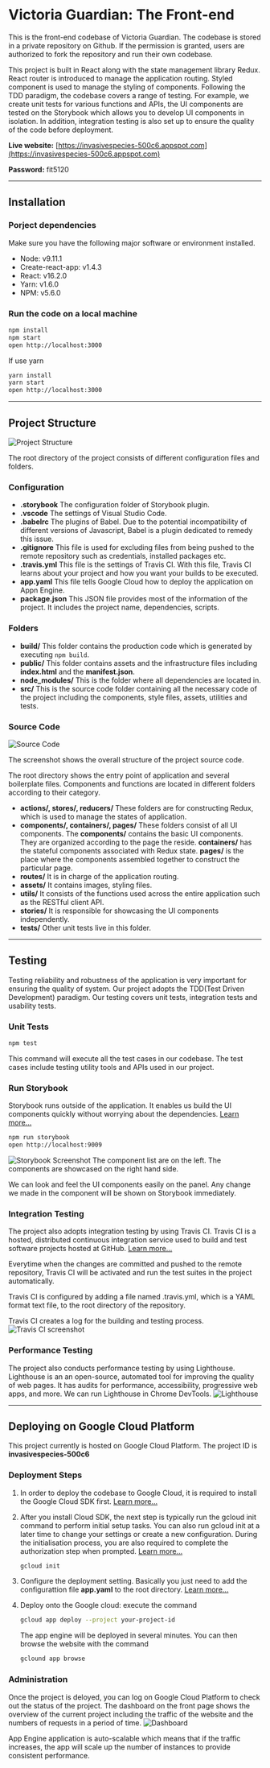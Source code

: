 # Victoria Guardian: The Front-end

This is the front-end codebase of Victoria Guardian. The codebase is stored in a private repository on Github. If the permission is granted,  users are authorized to fork the repository and run their own codebase.

This project is built in React along with the state management library Redux. React router is introduced to manage the application routing. Styled component is used to manage the styling of components. Following the TDD paradigm, the codebase covers a range of testing. For example, we create unit tests for various functions and APIs, the UI components are tested on the Storybook which allows you to develop UI components in isolation. In addition, integration testing is also set up to ensure the quality of the code before deployment.

**Live website:** [https://invasivespecies-500c6.appspot.com](https://invasivespecies-500c6.appspot.com)

**Password:** fit5120

---

## Installation

### Porject dependencies

Make sure you have the following major software or environment installed.

* Node: v9.11.1
* Create-react-app: v1.4.3
* React: v16.2.0
* Yarn: v1.6.0
* NPM: v5.6.0

### Run the code on a local machine

```bash
npm install
npm start
open http://localhost:3000
```

If use yarn

```bash
yarn install
yarn start
open http://localhost:3000
```

---

## Project Structure

![Project Structure](/docs/structure.png)

The root directory of the project consists of different configuration files and folders.

### Configuration

- **.storybook** The configuration folder of Storybook plugin.
- **.vscode** The settings of Visual Studio Code.
- **.babelrc** The plugins of Babel. Due to the potential incompatibility of different versions of Javascript, Babel is a plugin dedicated to remedy this issue.
- **.gitignore** This file is used for excluding files from being pushed to the remote repository such as credentials, installed packages etc.
- **.travis.yml** This file is the settings of Travis CI. With this file, Travis CI learns about your project and how you want your builds to be executed.
- **app.yaml** This file tells Google Cloud how to deploy the application on Appn Engine.
- **package.json** This JSON file provides most of the information of the project. It includes the project name, dependencies, scripts.

### Folders

- **build/** This folder contains the production code which is generated by executing `npm build`.
- **public/** This folder contains assets and the infrastructure files including **index.html** and the **manifest.json**.
- **node_modules/** This is the folder where all dependencies are located in.
- **src/** This is the source code folder containing all the necessary code of the project including the components, style files, assets, utilities and tests.

### Source Code

![Source Code](/docs/source_code.png)

The screenshot shows the overall structure of the project source code.

The root directory shows the entry point of application and several boilerplate files. Components and functions are located in different folders according to their category.

- **actions/, stores/, reducers/** These folders are for constructing Redux, which is used to manage the  states of application.
- **components/, containers/, pages/** These folders consist of all UI components. The **components/**  contains the basic UI components. They are organized according to the page the reside. **containers/** has the stateful components associated with Redux state. **pages/** is the place where the components assembled together to construct the particular page.
- **routes/** It is in charge of the application routing.
- **assets/** It contains images, styling files.
- **utils/** It consists of the functions used across the entire application such as the RESTful client API.
- **stories/** It is responsible for showcasing the UI components independently.
- **tests/** Other unit tests live in this folder.

---

## Testing

Testing reliability and robustness of the application is very important for ensuring the quality of system. Our project adopts the TDD(Test Driven Development) paradigm. Our testing covers unit tests, integration tests and usability tests.

### Unit Tests

```bash
npm test
```

This command will execute all the test cases in our codebase. The test cases include testing utility tools and APIs used in our project.

### Run Storybook

Storybook runs outside of the application. It enables us build the UI components quickly without worrying about the dependencies. [Learn more...](https://github.com/storybooks/storybook)

```bash
npm run storybook
open http://localhost:9009
```

![Storybook Screenshot](/docs/storybook.png)
The component list are on the left. The components are showcased on the right hand side.

We can look and feel the UI components easily on the panel. Any change we made in the component will be shown on Storybook immediately.

### Integration Testing

The project also adopts integration testing by using Travis CI. Travis CI is a hosted, distributed continuous integration service used to build and test software projects hosted at GitHub. [Learn more...](https://travis-ci.org/)

Everytime when the changes are committed and pushed to the remote repository, Travis CI will be activated and run the test suites in the project automatically.

Travis CI is configured by adding a file named .travis.yml, which is a YAML format text file, to the root directory of the repository.

Travis CI creates a log for the building and testing process.
![Travis CI screenshot](/docs/travis_ci.png)

### Performance Testing

The project also conducts performance testing by using Lighthouse. Lighthouse is an an open-source, automated tool for improving the quality of web pages. It has audits for performance, accessibility, progressive web apps, and more. We can run Lighthouse in Chrome DevTools.
![Lighthouse](/docs/lighthouse.png)

---

## Deploying on Google Cloud Platform

This project currently is hosted on Google Cloud Platform. 
The project ID is **invasivespecies-500c6**

### Deployment Steps

1. In order to deploy the codebase to Google Cloud, it is required to install the Google Cloud SDK first. [Learn more...](https://cloud.google.com/sdk/docs/)

2. After you install Cloud SDK, the next step is typically run the gcloud init command to perform initial setup tasks. You can also run gcloud init at a later time to change your settings or create a new configuration. During the initialisation process, you are also required to complete the authorization step when prompted. [Learn more...](
    https://cloud.google.com/sdk/docs/initializing)
    ```bash
    gcloud init
    ```
3. Configure the deployment setting. Basically you just need to add the configurattion file **app.yaml** to the root directory.  [Learn more...](https://cloud.google.com/appengine/docs/flexible/nodejs/configuration-files)

4. Deploy onto the Google cloud: execute the command

    ```bash
    gcloud app deploy --project your-project-id
    ```
    The app engine will be deployed in  several minutes. You can then browse the website with the command
    ```bash
    gclound app browse
    ```

### Administration

Once the project is deloyed, you can log on Google Cloud Platform to check out the status of the project. The dashboard on the front page shows the overview of the current project including the traffic of the website and the numbers of requests in a period of time.
![Dashboard](/docs/dashboard.png)

App Engine application is auto-scalable which means that if the traffic increases, the app will scale up the number of instances to provide consistent performance.
